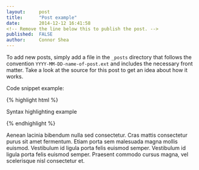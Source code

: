 ```yaml
---
layout:     post
title:      "Post example"
date:       2014-12-12 16:41:58
<!-- Remove the line below this to publish the post. -->
published:  FALSE
author:     Connor Shea
---
```


To add new posts, simply add a file in the `_posts` directory that follows the convention `YYYY-MM-DD-name-of-post.ext` and includes the necessary front matter. Take a look at the source for this post to get an idea about how it works.

Code snippet example:

{% highlight html %}
<div class="class">
  <p>Syntax highlighting example</p>
</div>
{% endhighlight %}

Aenean lacinia bibendum nulla sed consectetur. Cras mattis consectetur purus sit amet fermentum. Etiam porta sem malesuada magna mollis euismod. Vestibulum id ligula porta felis euismod semper. Vestibulum id ligula porta felis euismod semper. Praesent commodo cursus magna, vel scelerisque nisl consectetur et.
